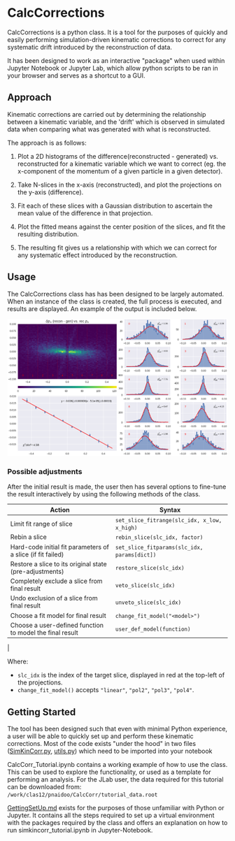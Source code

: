 # CalcCorrections

CalcCorrections is a python class. It is a tool for the purposes of quickly and easily performing simulation-driven kinematic corrections to correct for any systematic drift introduced by the reconstruction of data.

It has been designed to work as an interactive "package" when used within Jupyter Notebook or Jupyter Lab, which allow python scripts to be ran in your browser and serves as a shortcut to a GUI.  

## Approach
Kinematic corrections are carried out by determining the relationship between a kinematic variable, and the 'drift' which is observed in simulated data when comparing what was generated with what is reconstructed.

The approach is as follows:
   1. Plot a 2D histograms of the difference(reconstructed - generated) vs. reconstructed for a kinematic variable which we want to correct (eg. the x-component of the momentum of a given particle in a given detector).

   2. Take N-slices in the x-axis (reconstructed), and plot the projections on the y-axis (difference).

   3. Fit each of these slices with a Gaussian distribution to ascertain the mean value of the difference in that projection.

   4. Plot the fitted means against the center position of the slices, and fit the resulting distribution.

   5. The resulting fit gives us a relationship with which we can correct for any systematic effect introduced by the reconstruction.


## Usage
The CalcCorrections class has has been designed to be largely automated.  When an instance of the class is created, the full process is executed, and results are displayed.  An example of the output is included below. 

![Example Output](ExampleResult.png)

### Possible adjustments
After the initial result is made, the user then has several options to fine-tune the result interactively by using the following methods of the class.

Action | Syntax
------------ | -------------
Limit fit range of slice | `set_slice_fitrange(slc_idx, x_low, x_high)`
Rebin a slice | `rebin_slice(slc_idx, factor)`
Hard-code initial fit parameters of a slice (if fit failed) | `set_slice_fitparams(slc_idx, params[dict])`
Restore a slice to its original state (pre-adjustments) | `restore_slice(slc_idx)`
Completely exclude a slice from final result | `veto_slice(slc_idx)`
Undo exclusion of a slice from final result | `unveto_slice(slc_idx)`
Choose a fit model for final result | `change_fit_model("<model>")`
Choose a user-defined function to model the final result | `user_def_model(function)`
 |
 
Where:
   * `slc_idx` is the index of the target slice, displayed in red at the top-left of the projections.
   * `change_fit_model()` accepts `"linear"`, `"pol2"`, `"pol3"`, `"pol4"`.

## Getting Started
The tool has been designed such that even with minimal Python experience, a user will be able to quickly set up and perform these kinematic corrections.   Most of the code exists "under the hood" in two files ([SimKinCorr.py](./SimKinCorr.py), [utils.py](./utils.py)) which need to be imported into your notebook

CalcCorr_Tutorial.ipynb contains a working example of how to use the class.  This can be used to explore the functionality, or used as a template for performing an analysis.  For the JLab user, the data required for this tutorial can be downloaded from: `/work/clas12/pnaidoo/CalcCorr/tutorial_data.root`

[GettingSetUp.md](./GettingSetUp.md) exists for the purposes of those unfamiliar with Python or Jupyter. It contains all the steps required to set up a virtual environment with the packages required by the class and offers an explanation on how to run simkincorr_tutorial.ipynb in Jupyter-Notebook.
